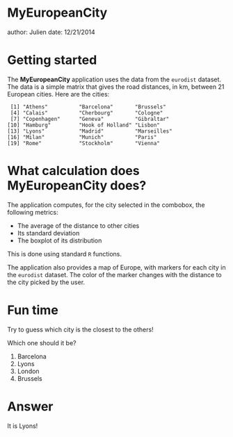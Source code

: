 MyEuropeanCity
========================================================
author: Julien
date: 12/21/2014

Getting started
========================================================

The **MyEuropeanCity** application uses the data from the `eurodist` dataset. The data is a simple matrix that gives the road distances, in km, between 21 European cities. Here are the cities:


```
 [1] "Athens"          "Barcelona"       "Brussels"       
 [4] "Calais"          "Cherbourg"       "Cologne"        
 [7] "Copenhagen"      "Geneva"          "Gibraltar"      
[10] "Hamburg"         "Hook of Holland" "Lisbon"         
[13] "Lyons"           "Madrid"          "Marseilles"     
[16] "Milan"           "Munich"          "Paris"          
[19] "Rome"            "Stockholm"       "Vienna"         
```


What calculation does MyEuropeanCity does?
========================================================

The application computes, for the city selected in the combobox, the following metrics:

- The average of the distance to other cities
- Its standard deviation
- The boxplot of its distribution

This is done using standard `R` functions.

The application also provides a map of Europe, with markers for each city in the `eurodist` dataset. The color of the marker changes with the distance to the city picked by the user.

Fun time
========================================================

Try to guess which city is the closest to the others!

Which one should it be?

1. Barcelona
2. Lyons
3. London
4. Brussels




Answer
================================

It is Lyons!

